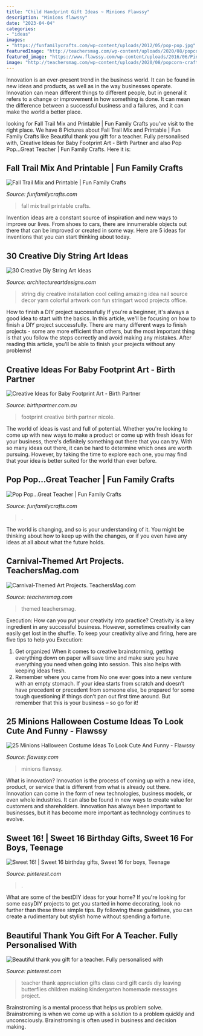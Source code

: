 ```yaml
---
title: "Child Handprint Gift Ideas ~ Minions Flawssy"
description: "Minions flawssy"
date: "2023-04-04"
categories:
- "ideas"
images:
- "https://funfamilycrafts.com/wp-content/uploads/2012/05/pop-pop.jpg"
featuredImage: "http://teachersmag.com/wp-content/uploads/2020/08/popcorn-craft.jpg"
featured_image: "https://www.flawssy.com/wp-content/uploads/2016/06/Pinterest-Minion-Halloween-Costume.jpg"
image: "http://teachersmag.com/wp-content/uploads/2020/08/popcorn-craft.jpg"
---
```



Innovation is an ever-present trend in the business world. It can be found in new ideas and products, as well as in the way businesses operate. Innovation can mean different things to different people, but in general it refers to a change or improvement in how something is done. It can mean the difference between a successful business and a failures, and it can make the world a better place.

	

		
looking for Fall Trail Mix and Printable | Fun Family Crafts you've visit to the right place. We have 8 Pictures about Fall Trail Mix and Printable | Fun Family Crafts like Beautiful thank you gift for a teacher. Fully personalised with, Creative Ideas for Baby Footprint Art - Birth Partner and also Pop Pop…Great Teacher | Fun Family Crafts. Here it is:
		
    
## Fall Trail Mix And Printable | Fun Family Crafts

<img loading=lazy src="https://funfamilycrafts.com/wp-content/uploads/2012/10/Fall-Trail-Mix-with-FREE-printable.jpg" onerror="this.onerror=null;this.src='https://tse2.mm.bing.net/th?id=OIP.J3sNE4FFxQ1a5EA3cUtI4wHaLG&amp;pid=15.1';" alt="Fall Trail Mix and Printable | Fun Family Crafts">

_Source: funfamilycrafts.com_

>fall mix trail printable crafts. 

	

Invention ideas are a constant source of inspiration and new ways to improve our lives. From shoes to cars, there are innumerable objects out there that can be improved or created in some way. Here are 5 ideas for inventions that you can start thinking about today.

    
## 30 Creative Diy String Art Ideas

<img loading=lazy src="http://www.architectureartdesigns.com/wp-content/uploads/2013/08/1727.jpg" onerror="this.onerror=null;this.src='https://tse4.mm.bing.net/th?id=OIP.VB3p9J9CeI039HXZVZ_GFgHaLm&amp;pid=15.1';" alt="30 Creative Diy String Art Ideas">

_Source: architectureartdesigns.com_

>string diy creative installation cool ceiling amazing idea nail source decor yarn colorful artwork con fun stringart wood projects office. 

	

How to finish a DIY project successfully
If you're a beginner, it's always a good idea to start with the basics. In this article, we'll be focusing on how to finish a DIY project successfully. There are many different ways to finish projects - some are more efficient than others, but the most important thing is that you follow the steps correctly and avoid making any mistakes. After reading this article, you'll be able to finish your projects without any problems!

    
## Creative Ideas For Baby Footprint Art - Birth Partner

<img loading=lazy src="https://birthpartner.com.au/wp-content/uploads/2016/05/baby-footprint-art-7.jpg" onerror="this.onerror=null;this.src='https://tse3.mm.bing.net/th?id=OIP.Pk7GM5rZwBsyXKMrMwuAJQHaGl&amp;pid=15.1';" alt="Creative Ideas for Baby Footprint Art - Birth Partner">

_Source: birthpartner.com.au_

>footprint creative birth partner nicole. 

	

The world of ideas is vast and full of potential. Whether you're looking to come up with new ways to make a product or come up with fresh ideas for your business, there's definitely something out there that you can try. With so many ideas out there, it can be hard to determine which ones are worth pursuing. However, by taking the time to explore each one, you may find that your idea is better suited for the world than ever before.

    
## Pop Pop…Great Teacher | Fun Family Crafts

<img loading=lazy src="https://funfamilycrafts.com/wp-content/uploads/2012/05/pop-pop.jpg" onerror="this.onerror=null;this.src='https://tse3.mm.bing.net/th?id=OIP.WsLWz0cG321lA4WlVrns_QHaMk&amp;pid=15.1';" alt="Pop Pop…Great Teacher | Fun Family Crafts">

_Source: funfamilycrafts.com_

>. 

	

The world is changing, and so is your understanding of it. You might be thinking about how to keep up with the changes, or if you even have any ideas at all about what the future holds. 

    
## Carnival-Themed Art Projects. TeachersMag.com

<img loading=lazy src="http://teachersmag.com/wp-content/uploads/2020/08/popcorn-craft.jpg" onerror="this.onerror=null;this.src='https://tse1.mm.bing.net/th?id=OIP.6aq-l086mm941J0vBFFoYgHaJ4&amp;pid=15.1';" alt="Carnival-Themed Art Projects. TeachersMag.com">

_Source: teachersmag.com_

>themed teachersmag. 

	

Execution: How can you put your creativity into practice?
Creativity is a key ingredient in any successful business. However, sometimes creativity can easily get lost in the shuffle. To keep your creativity alive and firing, here are five tips to help you Execution:
1. Get organized
When it comes to creative brainstorming, getting everything down on paper will save time and make sure you have everything you need when going into session. This also helps with keeping ideas fresh.
2. Remember where you came from
No one ever goes into a new venture with an empty stomach. If your idea starts from scratch and doesn’t have precedent or precedent from someone else, be prepared for some tough questioning if things don’t pan out first time around. But remember that this is your business – so go for it!

    
## 25 Minions Halloween Costume Ideas To Look Cute And Funny - Flawssy

<img loading=lazy src="https://www.flawssy.com/wp-content/uploads/2016/06/Pinterest-Minion-Halloween-Costume.jpg" onerror="this.onerror=null;this.src='https://tse2.mm.bing.net/th?id=OIP.koPcHEsbOLJfAvjru2k7rgHaJ6&amp;pid=15.1';" alt="25 Minions Halloween Costume Ideas To Look Cute And Funny - Flawssy">

_Source: flawssy.com_

>minions flawssy. 

	

What is innovation?
Innovation is the process of coming up with a new idea, product, or service that is different from what is already out there. Innovation can come in the form of new technologies, business models, or even whole industries. It can also be found in new ways to create value for customers and shareholders. Innovation has always been important to businesses, but it has become more important as technology continues to evolve.

    
## Sweet 16! | Sweet 16 Birthday Gifts, Sweet 16 For Boys, Teenage

<img loading=lazy src="https://i.pinimg.com/736x/fd/4b/78/fd4b783c1926a6b938b91eaba9e60c7e.jpg" onerror="this.onerror=null;this.src='https://tse2.mm.bing.net/th?id=OIP.y3iuFIzaoyOmBN3e7MLIWwHaNL&amp;pid=15.1';" alt="Sweet 16! | Sweet 16 birthday gifts, Sweet 16 for boys, Teenage">

_Source: pinterest.com_

>. 

	

What are some of the bestDIY ideas for your home?
If you're looking for some easyDIY projects to get you started in home decorating, look no further than these three simple tips. By following these guidelines, you can create a rudimentary but stylish home without spending a fortune.

    
## Beautiful Thank You Gift For A Teacher. Fully Personalised With

<img loading=lazy src="https://i.pinimg.com/736x/54/96/3c/54963c3c5766e4a515bf1e6b50bb4fbc--leaving-presents-collaborative-art-projects.jpg" onerror="this.onerror=null;this.src='https://tse3.mm.bing.net/th?id=OIP.PBuwEVAPcz73G1C-pfFFrgHaJ6&amp;pid=15.1';" alt="Beautiful thank you gift for a teacher. Fully personalised with">

_Source: pinterest.com_

>teacher thank appreciation gifts class card gift cards diy leaving butterflies children making kindergarten homemade messages project. 

	

Brainstroming is a mental process that helps us problem solve. Brainstroming is when we come up with a solution to a problem quickly and unconsciously. Brainstroming is often used in business and decision making.

